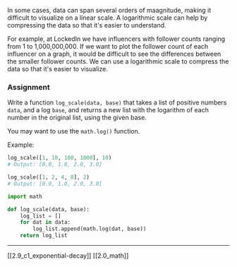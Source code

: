 In some cases, data can span several orders of maagnitude, making it difficult to visualize on a linear scale. A logarithmic scale can help by compressing the data so that it's easier to understand. 

For example, at LockedIn we have influencers with follower counts ranging from 1 to 1,000,000,000. If we want to plot the follower count of each influencer on a graph, it would be difficult to see the differences between the smaller follower counts. We can use a logarithmic scale to compress the data so that it's easier to visualize. 

### Assignment
Write a function `log_scale(data, base)` that takes a list of positive numbers `data`, and a log `base`, and returns a new list with the logarithm of each number in the original list, using the given base. 

You may want to use the `math.log()` function. 

Example: 

``` python
log_scale([1, 10, 100, 1000], 10)
# Output: [0.0, 1.0, 2.0, 3.0]

log_scale([1, 2, 4, 8], 2)
# Output: [0.0, 1.0, 2.0, 3.0]
```


``` python
import math

def log_scale(data, base):
	log_list = []
	for dat in data:
		log_list.append(math.log(dat, base))
	return log_list
```

---
[[2.9_c1_exponential-decay]]
[[2.0_math]]
